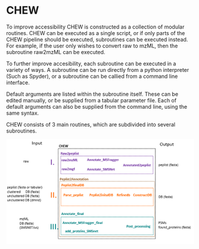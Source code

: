 # CHEW





To improve accessibility CHEW is constructed as a collection of modular routines.
CHEW can be executed as a single script, or if only parts of the CHEW pipeline should be executed, subroutines can be executed instead.
For example, if the user only wishes to convert raw to mzML, then the subroutine raw2mzML can be executed.


To further improve accesibility, each subroutine can be executed in a variety of ways.
A subroutine can be run directly from a python interpreter (Such as Spyder), or a subroutine can be callied from a command line interface.

Default arguments are listed within the subroutine itself.
These can be edited manually, or be supplied from a tabular parameter file.
Each of default arguments can also be supplied from the command line, using the same syntax.


CHEW consists of 3 main routines, which are subdivided into several subroutines.



![alt text](https://github.com/hbckleikamp/CHEW/blob/main/CHEW_workflow.PNG)
